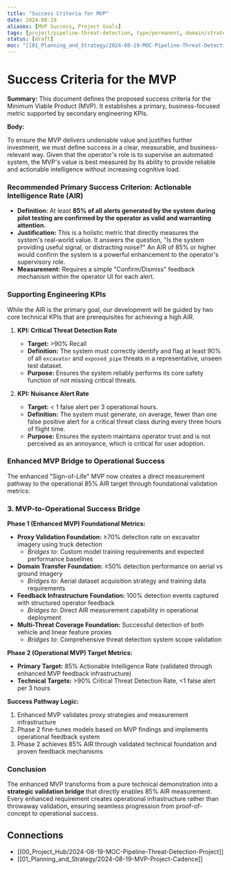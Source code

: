 ```yaml
---
title: "Success Criteria for MVP"
date: 2024-08-19
aliases: [MVP Success, Project Goals]
tags: [project/pipeline-threat-detection, type/permanent, domain/strategy]
status: [draft]
moc: "[[01_Planning_and_Strategy/2024-08-19-MOC-Pipeline-Threat-Detection-Project]]"
---
```


# Success Criteria for the MVP

**Summary:** This document defines the proposed success criteria for the Minimum Viable Product (MVP). It establishes a primary, business-focused metric supported by secondary engineering KPIs.

**Body:**

To ensure the MVP delivers undeniable value and justifies further investment, we must define success in a clear, measurable, and business-relevant way. Given that the operator's role is to supervise an automated system, the MVP's value is best measured by its ability to provide reliable and actionable intelligence without increasing cognitive load.

### Recommended Primary Success Criterion: Actionable Intelligence Rate (AIR)

*   **Definition:** At least **85% of all alerts generated by the system during pilot testing are confirmed by the operator as valid and warranting attention.**
*   **Justification:** This is a holistic metric that directly measures the system's real-world value. It answers the question, "Is the system providing useful signal, or distracting noise?" An AIR of 85% or higher would confirm the system is a powerful enhancement to the operator's supervisory role.
*   **Measurement:** Requires a simple "Confirm/Dismiss" feedback mechanism within the operator UI for each alert.

### Supporting Engineering KPIs

While the AIR is the primary goal, our development will be guided by two core technical KPIs that are prerequisites for achieving a high AIR.

1.  **KPI: Critical Threat Detection Rate**
    *   **Target:** >90% Recall
    *   **Definition:** The system must correctly identify and flag at least 90% of all `excavator` and `exposed_pipe` threats in a representative, unseen test dataset.
    *   **Purpose:** Ensures the system reliably performs its core safety function of not missing critical threats.

2.  **KPI: Nuisance Alert Rate**
    *   **Target:** < 1 false alert per 3 operational hours.
    *   **Definition:** The system must generate, on average, fewer than one false positive alert for a critical threat class during every three hours of flight time.
    *   **Purpose:** Ensures the system maintains operator trust and is not perceived as an annoyance, which is critical for user adoption.

### Enhanced MVP Bridge to Operational Success

The enhanced "Sign-of-Life" MVP now creates a direct measurement pathway to the operational 85% AIR target through foundational validation metrics:

### 3. MVP-to-Operational Success Bridge

**Phase 1 (Enhanced MVP) Foundational Metrics:**
*   **Proxy Validation Foundation:** ≥70% detection rate on excavator imagery using truck detection
    - *Bridges to*: Custom model training requirements and expected performance baselines
*   **Domain Transfer Foundation:** ≥50% detection performance on aerial vs ground imagery  
    - *Bridges to*: Aerial dataset acquisition strategy and training data requirements
*   **Feedback Infrastructure Foundation:** 100% detection events captured with structured operator feedback
    - *Bridges to*: Direct AIR measurement capability in operational deployment
*   **Multi-Threat Coverage Foundation:** Successful detection of both vehicle and linear feature proxies
    - *Bridges to*: Comprehensive threat detection system scope validation

**Phase 2 (Operational MVP) Target Metrics:**
*   **Primary Target:** 85% Actionable Intelligence Rate (validated through enhanced MVP feedback infrastructure)
*   **Technical Targets:** >90% Critical Threat Detection Rate, <1 false alert per 3 hours

**Success Pathway Logic:**
1. Enhanced MVP validates proxy strategies and measurement infrastructure
2. Phase 2 fine-tunes models based on MVP findings and implements operational feedback system
3. Phase 2 achieves 85% AIR through validated technical foundation and proven feedback mechanisms

### Conclusion

The enhanced MVP transforms from a pure technical demonstration into a **strategic validation bridge** that directly enables 85% AIR measurement. Every enhanced requirement creates operational infrastructure rather than throwaway validation, ensuring seamless progression from proof-of-concept to operational success.

## Connections
*   [[00_Project_Hub/2024-08-19-MOC-Pipeline-Threat-Detection-Project]]
*   [[01_Planning_and_Strategy/2024-08-19-MVP-Project-Cadence]]
